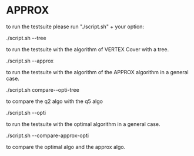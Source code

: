# APPROX

to run the testsuite please run "./script.sh" + your option:

./script.sh --tree

to run the testsuite with the algorithm of VERTEX Cover with a tree.

./script.sh --approx

to run the testsuite with the algorithm of the APPROX algorithm in a general case.

./script.sh compare--opti-tree

to compare the q2 algo with the q5 algo

./script.sh --opti

to run the testsuite with the optimal algorithm in a general case.

./script.sh --compare-approx-opti

to compare the optimal algo and the approx algo.
